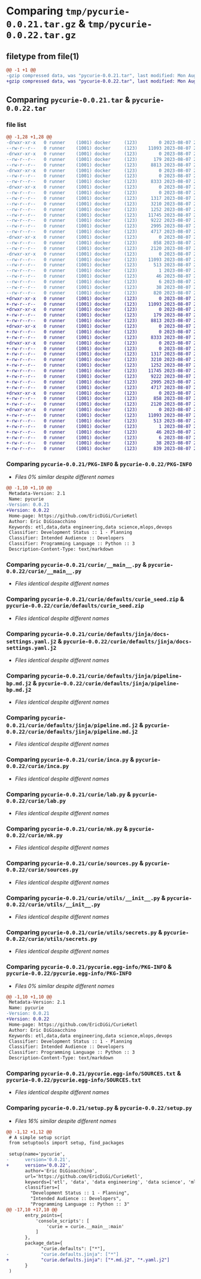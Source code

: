 # Comparing `tmp/pycurie-0.0.21.tar.gz` & `tmp/pycurie-0.0.22.tar.gz`

## filetype from file(1)

```diff
@@ -1 +1 @@
-gzip compressed data, was "pycurie-0.0.21.tar", last modified: Mon Aug  7 20:54:16 2023, max compression
+gzip compressed data, was "pycurie-0.0.22.tar", last modified: Mon Aug  7 20:58:21 2023, max compression
```

## Comparing `pycurie-0.0.21.tar` & `pycurie-0.0.22.tar`

### file list

```diff
@@ -1,28 +1,28 @@
-drwxr-xr-x   0 runner    (1001) docker     (123)        0 2023-08-07 20:54:16.774313 pycurie-0.0.21/
--rw-r--r--   0 runner    (1001) docker     (123)    11093 2023-08-07 20:54:16.774313 pycurie-0.0.21/PKG-INFO
-drwxr-xr-x   0 runner    (1001) docker     (123)        0 2023-08-07 20:54:16.770313 pycurie-0.0.21/curie/
--rw-r--r--   0 runner    (1001) docker     (123)      179 2023-08-07 20:54:08.000000 pycurie-0.0.21/curie/__init__.py
--rw-r--r--   0 runner    (1001) docker     (123)     8813 2023-08-07 20:54:08.000000 pycurie-0.0.21/curie/__main__.py
-drwxr-xr-x   0 runner    (1001) docker     (123)        0 2023-08-07 20:54:16.770313 pycurie-0.0.21/curie/defaults/
--rw-r--r--   0 runner    (1001) docker     (123)        0 2023-08-07 20:54:08.000000 pycurie-0.0.21/curie/defaults/__init__.py
--rw-r--r--   0 runner    (1001) docker     (123)     8333 2023-08-07 20:54:08.000000 pycurie-0.0.21/curie/defaults/curie_seed.zip
-drwxr-xr-x   0 runner    (1001) docker     (123)        0 2023-08-07 20:54:16.770313 pycurie-0.0.21/curie/defaults/jinja/
--rw-r--r--   0 runner    (1001) docker     (123)        0 2023-08-07 20:54:08.000000 pycurie-0.0.21/curie/defaults/jinja/__init__.py
--rw-r--r--   0 runner    (1001) docker     (123)     1317 2023-08-07 20:54:08.000000 pycurie-0.0.21/curie/defaults/jinja/docs-settings.yaml.j2
--rw-r--r--   0 runner    (1001) docker     (123)     3210 2023-08-07 20:54:08.000000 pycurie-0.0.21/curie/defaults/jinja/pipeline-bp.md.j2
--rw-r--r--   0 runner    (1001) docker     (123)     1252 2023-08-07 20:54:08.000000 pycurie-0.0.21/curie/defaults/jinja/pipeline.md.j2
--rw-r--r--   0 runner    (1001) docker     (123)    11745 2023-08-07 20:54:08.000000 pycurie-0.0.21/curie/inca.py
--rw-r--r--   0 runner    (1001) docker     (123)     9222 2023-08-07 20:54:08.000000 pycurie-0.0.21/curie/lab.py
--rw-r--r--   0 runner    (1001) docker     (123)     2995 2023-08-07 20:54:08.000000 pycurie-0.0.21/curie/mk.py
--rw-r--r--   0 runner    (1001) docker     (123)     4717 2023-08-07 20:54:08.000000 pycurie-0.0.21/curie/sources.py
-drwxr-xr-x   0 runner    (1001) docker     (123)        0 2023-08-07 20:54:16.774313 pycurie-0.0.21/curie/utils/
--rw-r--r--   0 runner    (1001) docker     (123)      858 2023-08-07 20:54:08.000000 pycurie-0.0.21/curie/utils/__init__.py
--rw-r--r--   0 runner    (1001) docker     (123)     2120 2023-08-07 20:54:08.000000 pycurie-0.0.21/curie/utils/secrets.py
-drwxr-xr-x   0 runner    (1001) docker     (123)        0 2023-08-07 20:54:16.774313 pycurie-0.0.21/pycurie.egg-info/
--rw-r--r--   0 runner    (1001) docker     (123)    11093 2023-08-07 20:54:16.000000 pycurie-0.0.21/pycurie.egg-info/PKG-INFO
--rw-r--r--   0 runner    (1001) docker     (123)      513 2023-08-07 20:54:16.000000 pycurie-0.0.21/pycurie.egg-info/SOURCES.txt
--rw-r--r--   0 runner    (1001) docker     (123)        1 2023-08-07 20:54:16.000000 pycurie-0.0.21/pycurie.egg-info/dependency_links.txt
--rw-r--r--   0 runner    (1001) docker     (123)       46 2023-08-07 20:54:16.000000 pycurie-0.0.21/pycurie.egg-info/entry_points.txt
--rw-r--r--   0 runner    (1001) docker     (123)        6 2023-08-07 20:54:16.000000 pycurie-0.0.21/pycurie.egg-info/top_level.txt
--rw-r--r--   0 runner    (1001) docker     (123)       38 2023-08-07 20:54:16.774313 pycurie-0.0.21/setup.cfg
--rw-r--r--   0 runner    (1001) docker     (123)      820 2023-08-07 20:54:08.000000 pycurie-0.0.21/setup.py
+drwxr-xr-x   0 runner    (1001) docker     (123)        0 2023-08-07 20:58:21.473647 pycurie-0.0.22/
+-rw-r--r--   0 runner    (1001) docker     (123)    11093 2023-08-07 20:58:21.473647 pycurie-0.0.22/PKG-INFO
+drwxr-xr-x   0 runner    (1001) docker     (123)        0 2023-08-07 20:58:21.469647 pycurie-0.0.22/curie/
+-rw-r--r--   0 runner    (1001) docker     (123)      179 2023-08-07 20:58:10.000000 pycurie-0.0.22/curie/__init__.py
+-rw-r--r--   0 runner    (1001) docker     (123)     8813 2023-08-07 20:58:10.000000 pycurie-0.0.22/curie/__main__.py
+drwxr-xr-x   0 runner    (1001) docker     (123)        0 2023-08-07 20:58:21.469647 pycurie-0.0.22/curie/defaults/
+-rw-r--r--   0 runner    (1001) docker     (123)        0 2023-08-07 20:58:10.000000 pycurie-0.0.22/curie/defaults/__init__.py
+-rw-r--r--   0 runner    (1001) docker     (123)     8333 2023-08-07 20:58:10.000000 pycurie-0.0.22/curie/defaults/curie_seed.zip
+drwxr-xr-x   0 runner    (1001) docker     (123)        0 2023-08-07 20:58:21.469647 pycurie-0.0.22/curie/defaults/jinja/
+-rw-r--r--   0 runner    (1001) docker     (123)        0 2023-08-07 20:58:10.000000 pycurie-0.0.22/curie/defaults/jinja/__init__.py
+-rw-r--r--   0 runner    (1001) docker     (123)     1317 2023-08-07 20:58:10.000000 pycurie-0.0.22/curie/defaults/jinja/docs-settings.yaml.j2
+-rw-r--r--   0 runner    (1001) docker     (123)     3210 2023-08-07 20:58:10.000000 pycurie-0.0.22/curie/defaults/jinja/pipeline-bp.md.j2
+-rw-r--r--   0 runner    (1001) docker     (123)     1252 2023-08-07 20:58:10.000000 pycurie-0.0.22/curie/defaults/jinja/pipeline.md.j2
+-rw-r--r--   0 runner    (1001) docker     (123)    11745 2023-08-07 20:58:10.000000 pycurie-0.0.22/curie/inca.py
+-rw-r--r--   0 runner    (1001) docker     (123)     9222 2023-08-07 20:58:10.000000 pycurie-0.0.22/curie/lab.py
+-rw-r--r--   0 runner    (1001) docker     (123)     2995 2023-08-07 20:58:10.000000 pycurie-0.0.22/curie/mk.py
+-rw-r--r--   0 runner    (1001) docker     (123)     4717 2023-08-07 20:58:10.000000 pycurie-0.0.22/curie/sources.py
+drwxr-xr-x   0 runner    (1001) docker     (123)        0 2023-08-07 20:58:21.469647 pycurie-0.0.22/curie/utils/
+-rw-r--r--   0 runner    (1001) docker     (123)      858 2023-08-07 20:58:10.000000 pycurie-0.0.22/curie/utils/__init__.py
+-rw-r--r--   0 runner    (1001) docker     (123)     2120 2023-08-07 20:58:10.000000 pycurie-0.0.22/curie/utils/secrets.py
+drwxr-xr-x   0 runner    (1001) docker     (123)        0 2023-08-07 20:58:21.469647 pycurie-0.0.22/pycurie.egg-info/
+-rw-r--r--   0 runner    (1001) docker     (123)    11093 2023-08-07 20:58:21.000000 pycurie-0.0.22/pycurie.egg-info/PKG-INFO
+-rw-r--r--   0 runner    (1001) docker     (123)      513 2023-08-07 20:58:21.000000 pycurie-0.0.22/pycurie.egg-info/SOURCES.txt
+-rw-r--r--   0 runner    (1001) docker     (123)        1 2023-08-07 20:58:21.000000 pycurie-0.0.22/pycurie.egg-info/dependency_links.txt
+-rw-r--r--   0 runner    (1001) docker     (123)       46 2023-08-07 20:58:21.000000 pycurie-0.0.22/pycurie.egg-info/entry_points.txt
+-rw-r--r--   0 runner    (1001) docker     (123)        6 2023-08-07 20:58:21.000000 pycurie-0.0.22/pycurie.egg-info/top_level.txt
+-rw-r--r--   0 runner    (1001) docker     (123)       38 2023-08-07 20:58:21.473647 pycurie-0.0.22/setup.cfg
+-rw-r--r--   0 runner    (1001) docker     (123)      839 2023-08-07 20:58:10.000000 pycurie-0.0.22/setup.py
```

### Comparing `pycurie-0.0.21/PKG-INFO` & `pycurie-0.0.22/PKG-INFO`

 * *Files 0% similar despite different names*

```diff
@@ -1,10 +1,10 @@
 Metadata-Version: 2.1
 Name: pycurie
-Version: 0.0.21
+Version: 0.0.22
 Home-page: https://github.com/EricDiGi/CurieKetl
 Author: Eric DiGioacchino
 Keywords: etl,data,data engineering,data science,mlops,devops
 Classifier: Development Status :: 1 - Planning
 Classifier: Intended Audience :: Developers
 Classifier: Programming Language :: Python :: 3
 Description-Content-Type: text/markdown
```

### Comparing `pycurie-0.0.21/curie/__main__.py` & `pycurie-0.0.22/curie/__main__.py`

 * *Files identical despite different names*

### Comparing `pycurie-0.0.21/curie/defaults/curie_seed.zip` & `pycurie-0.0.22/curie/defaults/curie_seed.zip`

 * *Files identical despite different names*

### Comparing `pycurie-0.0.21/curie/defaults/jinja/docs-settings.yaml.j2` & `pycurie-0.0.22/curie/defaults/jinja/docs-settings.yaml.j2`

 * *Files identical despite different names*

### Comparing `pycurie-0.0.21/curie/defaults/jinja/pipeline-bp.md.j2` & `pycurie-0.0.22/curie/defaults/jinja/pipeline-bp.md.j2`

 * *Files identical despite different names*

### Comparing `pycurie-0.0.21/curie/defaults/jinja/pipeline.md.j2` & `pycurie-0.0.22/curie/defaults/jinja/pipeline.md.j2`

 * *Files identical despite different names*

### Comparing `pycurie-0.0.21/curie/inca.py` & `pycurie-0.0.22/curie/inca.py`

 * *Files identical despite different names*

### Comparing `pycurie-0.0.21/curie/lab.py` & `pycurie-0.0.22/curie/lab.py`

 * *Files identical despite different names*

### Comparing `pycurie-0.0.21/curie/mk.py` & `pycurie-0.0.22/curie/mk.py`

 * *Files identical despite different names*

### Comparing `pycurie-0.0.21/curie/sources.py` & `pycurie-0.0.22/curie/sources.py`

 * *Files identical despite different names*

### Comparing `pycurie-0.0.21/curie/utils/__init__.py` & `pycurie-0.0.22/curie/utils/__init__.py`

 * *Files identical despite different names*

### Comparing `pycurie-0.0.21/curie/utils/secrets.py` & `pycurie-0.0.22/curie/utils/secrets.py`

 * *Files identical despite different names*

### Comparing `pycurie-0.0.21/pycurie.egg-info/PKG-INFO` & `pycurie-0.0.22/pycurie.egg-info/PKG-INFO`

 * *Files 0% similar despite different names*

```diff
@@ -1,10 +1,10 @@
 Metadata-Version: 2.1
 Name: pycurie
-Version: 0.0.21
+Version: 0.0.22
 Home-page: https://github.com/EricDiGi/CurieKetl
 Author: Eric DiGioacchino
 Keywords: etl,data,data engineering,data science,mlops,devops
 Classifier: Development Status :: 1 - Planning
 Classifier: Intended Audience :: Developers
 Classifier: Programming Language :: Python :: 3
 Description-Content-Type: text/markdown
```

### Comparing `pycurie-0.0.21/pycurie.egg-info/SOURCES.txt` & `pycurie-0.0.22/pycurie.egg-info/SOURCES.txt`

 * *Files identical despite different names*

### Comparing `pycurie-0.0.21/setup.py` & `pycurie-0.0.22/setup.py`

 * *Files 16% similar despite different names*

```diff
@@ -1,12 +1,12 @@
 # A simple setup script
 from setuptools import setup, find_packages
 
 setup(name='pycurie',
-      version='0.0.21',
+      version='0.0.22',
       author='Eric DiGioacchino',
       url='https://github.com/EricDiGi/CurieKetl',
       keywords=['etl', 'data', 'data engineering', 'data science', 'mlops', 'devops'],
       classifiers=[
         "Development Status :: 1 - Planning",
         "Intended Audience :: Developers",
         "Programming Language :: Python :: 3"
@@ -17,10 +17,10 @@
       entry_points={
           'console_scripts': [
               'curie = curie.__main__:main'
           ]
       },
       package_data={
             "curie.defaults": ["*"],
-            "curie.defaults.jinja": ["*"]
+            "curie.defaults.jinja": ["*.md.j2", "*.yaml.j2"]
       }
 )
```

